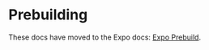 # Prebuilding

These docs have moved to the Expo docs: [Expo Prebuild](https://docs.expo.dev/workflow/prebuild/).
